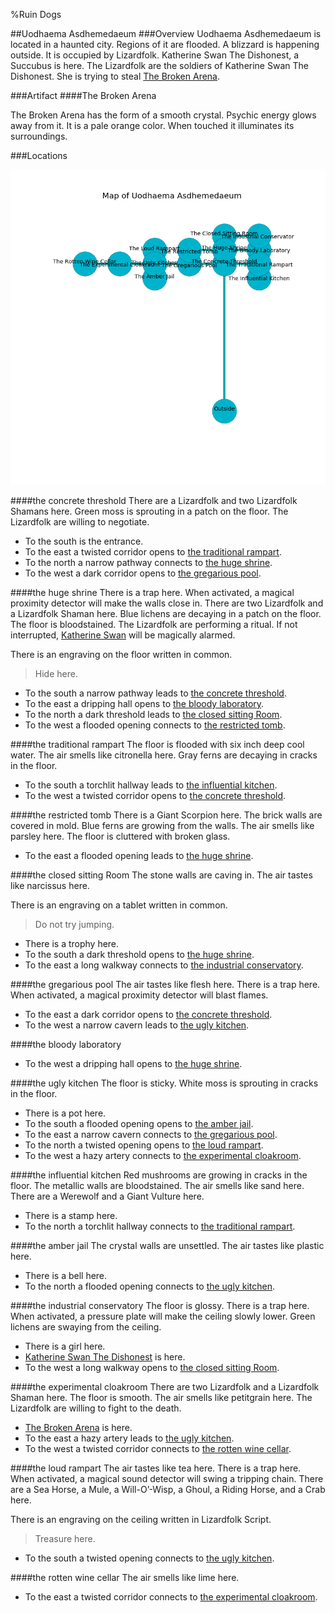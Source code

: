 %Ruin Dogs

##Uodhaema Asdhemedaeum
###Overview
Uodhaema Asdhemedaeum is located in a haunted city. Regions of it are flooded. A blizzard is happening outside. It is occupied by Lizardfolk. <a name="Katherine-Swan-The-Dishonest"></a>Katherine Swan The Dishonest, a Succubus is here. The Lizardfolk are the soldiers of Katherine Swan The Dishonest. She  is trying to steal [The Broken Arena](#The-Broken-Arena). 



###Artifact
####<a name="The-Broken-Arena"></a>The Broken Arena


The Broken Arena has the form of a smooth crystal. Psychic energy glows away from it. It is a pale orange color. When touched it illuminates its surroundings. 





###Locations


![](../v1/images/Uodhaema-Asdhemedaeum.png)

####<a name="the-concrete-threshold"></a>the concrete threshold
There are a Lizardfolk and two Lizardfolk Shamans here. Green moss is sprouting in a patch on the floor. The Lizardfolk are willing to negotiate. 



* To the south is the entrance.
* To the east a twisted corridor opens to [the traditional rampart](#the-traditional-rampart).
* To the north a narrow pathway connects to [the huge shrine](#the-huge-shrine).
* To the west a dark corridor opens to [the gregarious pool](#the-gregarious-pool).


####<a name="the-huge-shrine"></a>the huge shrine
There is a trap here. When activated, a magical proximity detector will make the walls close in. There are two Lizardfolk and a Lizardfolk Shaman here. Blue lichens are decaying in a patch on the floor. The floor is bloodstained. The Lizardfolk are performing a ritual. If not interrupted, [Katherine Swan](#Katherine-Swan) will be magically alarmed. 

There is an engraving on the floor written in common. 

> Hide here.
>


* To the south a narrow pathway leads to [the concrete threshold](#the-concrete-threshold).
* To the east a dripping hall opens to [the bloody laboratory](#the-bloody-laboratory).
* To the north a dark threshold leads to [the closed sitting Room](#the-closed-sitting-Room).
* To the west a flooded opening connects to [the restricted tomb](#the-restricted-tomb).


####<a name="the-traditional-rampart"></a>the traditional rampart
The floor is flooded with six inch deep cool water. The air smells like citronella here. Gray ferns are decaying in cracks in the floor. 



* To the south a torchlit hallway leads to [the influential kitchen](#the-influential-kitchen).
* To the west a twisted corridor opens to [the concrete threshold](#the-concrete-threshold).


####<a name="the-restricted-tomb"></a>the restricted tomb
There is a Giant Scorpion here. The brick walls are covered in mold. Blue ferns are growing from the walls. The air smells like parsley here. The floor is cluttered with broken glass. 



* To the east a flooded opening leads to [the huge shrine](#the-huge-shrine).


####<a name="the-closed-sitting-Room"></a>the closed sitting Room
The stone walls are caving in. The air tastes like narcissus here. 

There is an engraving on a tablet written in common. 

> Do not try jumping.
>


* There is a trophy here.
* To the south a dark threshold opens to [the huge shrine](#the-huge-shrine).
* To the east a long walkway connects to [the industrial conservatory](#the-industrial-conservatory).


####<a name="the-gregarious-pool"></a>the gregarious pool
The air tastes like flesh here. There is a trap here. When activated, a magical proximity detector will blast flames. 



* To the east a dark corridor opens to [the concrete threshold](#the-concrete-threshold).
* To the west a narrow cavern leads to [the ugly kitchen](#the-ugly-kitchen).


####<a name="the-bloody-laboratory"></a>the bloody laboratory




* To the west a dripping hall opens to [the huge shrine](#the-huge-shrine).


####<a name="the-ugly-kitchen"></a>the ugly kitchen
The floor is sticky. White moss is sprouting in cracks in the floor. 



* There is a pot here.
* To the south a flooded opening opens to [the amber jail](#the-amber-jail).
* To the east a narrow cavern connects to [the gregarious pool](#the-gregarious-pool).
* To the north a twisted opening opens to [the loud rampart](#the-loud-rampart).
* To the west a hazy artery connects to [the experimental cloakroom](#the-experimental-cloakroom).


####<a name="the-influential-kitchen"></a>the influential kitchen
Red mushrooms are growing in cracks in the floor. The metallic walls are bloodstained. The air smells like sand here. There are a Werewolf and a Giant Vulture here. 



* There is a stamp here.
* To the north a torchlit hallway connects to [the traditional rampart](#the-traditional-rampart).


####<a name="the-amber-jail"></a>the amber jail
The crystal walls are unsettled. The air tastes like plastic here. 



* There is a bell here.
* To the north a flooded opening connects to [the ugly kitchen](#the-ugly-kitchen).


####<a name="the-industrial-conservatory"></a>the industrial conservatory
The floor is glossy. There is a trap here. When activated, a pressure plate will make the ceiling slowly lower. Green lichens are swaying from the ceiling. 



* There is a girl here.
* [Katherine Swan The Dishonest](#Katherine-Swan-The-Dishonest) is here.
* To the west a long walkway opens to [the closed sitting Room](#the-closed-sitting-Room).


####<a name="the-experimental-cloakroom"></a>the experimental cloakroom
There are two Lizardfolk and a Lizardfolk Shaman here. The floor is smooth. The air smells like petitgrain here. The Lizardfolk are willing to fight to the death. 



* [The Broken Arena](#The-Broken-Arena) is here.
* To the east a hazy artery leads to [the ugly kitchen](#the-ugly-kitchen).
* To the west a twisted corridor connects to [the rotten wine cellar](#the-rotten-wine-cellar).


####<a name="the-loud-rampart"></a>the loud rampart
The air tastes like tea here. There is a trap here. When activated, a magical sound detector will swing a tripping chain. There are a Sea Horse, a Mule, a Will-O’-Wisp, a Ghoul, a Riding Horse, and a Crab here. 

There is an engraving on the ceiling written in Lizardfolk Script. 

> Treasure here.
>


* To the south a twisted opening connects to [the ugly kitchen](#the-ugly-kitchen).


####<a name="the-rotten-wine-cellar"></a>the rotten wine cellar
The air smells like lime here. 



* To the east a twisted corridor connects to [the experimental cloakroom](#the-experimental-cloakroom).


